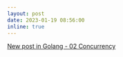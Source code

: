 ```yaml
---
layout: post
date: 2023-01-19 08:56:00
inline: true
---
```


<a href="https://seyoungnam.github.io/go/02-concurrency/">New post in Golang - 02 Concurrency</a>